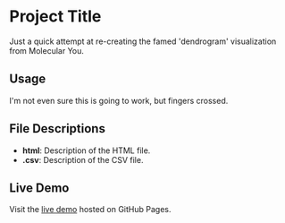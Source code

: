# Project Title

Just a quick attempt at re-creating the famed 'dendrogram' visualization from Molecular You.

## Usage

I'm not even sure this is going to work, but fingers crossed.

## File Descriptions

- **html**: Description of the HTML file.
- **.csv**: Description of the CSV file.



## Live Demo

Visit the [live demo](https://branlandry.github.io) hosted on GitHub Pages.
